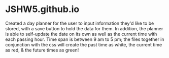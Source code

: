 # JSHW5.github.io
Created a day planner for the user to input information they'd like to be stored, with a save button to hold the data for them. In addition, the planner is able to self-update the date on its own as well as the current time with each passing hour. Time span is between 9 am to 5 pm; the files together in conjunction with the css will create the past time as white, the current time as red, & the future times as green!
